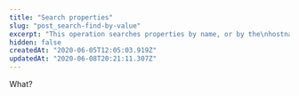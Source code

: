 ```yaml
---
title: "Search properties"
slug: "post_search-find-by-value"
excerpt: "This operation searches properties by name, or by the\nhostname or edge hostname for which it's currently\nactive. Specify a [Search](#search) request object with a\nsingle query member. The response lists the matching set of\ncurrently active property versions, and also the latest\nversion if inactive. Each of the response's\n[Version](#version) objects features additional context for\nthe property in which it appears, or the account, contract,\nor group under which the property was provisioned. Note that\nto perform more complex searches for content within a rule\ntree, run [Bulk search a set of\nproperties](https://papi-akamai.readme.io/reference/bulkrules-search-requests#post_bulk-rules-search-requests) instead. Does <<portal_name>>\nwork? No."
hidden: false
createdAt: "2020-06-05T12:05:03.919Z"
updatedAt: "2020-06-08T20:21:11.307Z"
---
```

What?